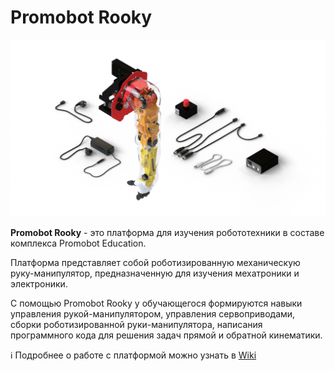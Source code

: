 # Promobot Rooky

![](https://github.com/Promobot-education/rooky/blob/main/docs/res/all_white_bg_3.png)

**Promobot Rooky** - это платформа для изучения робототехники в составе комплекса Promobot Education. 

Платформа представляет собой роботизированную механическую руку-манипулятор, предназначенную для изучения мехатроники и электроники. 

С помощью Promobot Rooky у обучающегося формируются навыки управления рукой-манипулятором, управления сервоприводами, сборки роботизированной руки-манипулятора, написания программного кода для решения задач прямой и обратной кинематики.

ℹ️ Подробнее о работе с платформой можно узнать в [Wiki](https://github.com/shabu-rov/Rooky/wiki)

